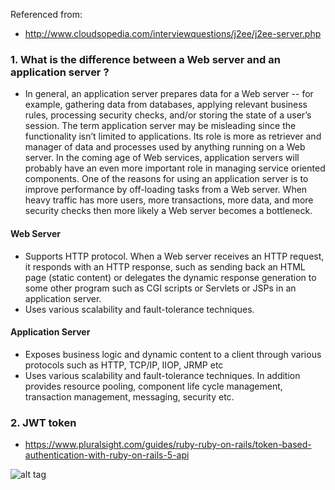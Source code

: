 Referenced from:

* http://www.cloudsopedia.com/interviewquestions/j2ee/j2ee-server.php

### 1. What is the difference between a Web server and an application server ?

* In general, an application server prepares data for a Web server -- for example, gathering data from databases, applying relevant business rules, processing security checks, and/or storing the state of a user’s session. The term application server may be misleading since the functionality isn’t limited to applications. Its role is more as retriever and manager of data and processes used by anything running on a Web server. In the coming age of Web services, application servers will probably have an even more important role in managing service oriented components. One of the reasons for using an application server is to improve performance by off-loading tasks from a Web server. When heavy traffic has more users, more transactions, more data, and more security checks then more likely a Web server becomes a bottleneck.

#### Web Server
* Supports HTTP protocol. When a Web server receives an HTTP request, it responds with an HTTP response, such as sending back an HTML page (static content) or delegates the dynamic response generation to some other    program such as CGI scripts or Servlets or JSPs in an application server.
* Uses various scalability and fault-tolerance techniques.

#### Application Server
* Exposes business logic and dynamic content to a client through various protocols such as HTTP, TCP/IP, IIOP, JRMP etc
* Uses various scalability and fault-tolerance techniques. In addition provides resource pooling, component life cycle management, transaction management, messaging, security etc.


### 2. JWT token

* https://www.pluralsight.com/guides/ruby-ruby-on-rails/token-based-authentication-with-ruby-on-rails-5-api

![alt tag](http://i.imgur.com/xkvip2y.jpg)
